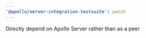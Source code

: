```yaml
---
'@apollo/server-integration-testsuite': patch
---
```


Directly depend on Apollo Server rather than as a peer
